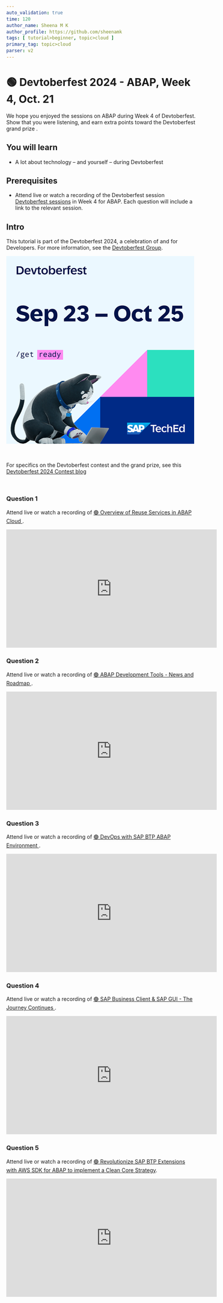 ```yaml
---
auto_validation: true
time: 120
author_name: Sheena M K
author_profile: https://github.com/sheenamk
tags: [ tutorial>beginner, topic>cloud ]
primary_tag: topic>cloud
parser: v2
---
```


# 🟢 Devtoberfest 2024 - ABAP, Week 4, Oct. 21
<!-- description --> We hope you enjoyed the sessions on ABAP during Week 4 of Devtoberfest. Show that you were listening, and earn extra points toward the Devtoberfest grand prize . 
 
## You will learn
- A lot about technology – and yourself – during Devtoberfest

## Prerequisites
- Attend live or watch a recording of the Devtoberfest session [Devtoberfest sessions](https://community.sap.com/t5/devtoberfest/eb-p/devtoberfest-events) in Week 4 for ABAP. Each question will include a link to the relevant session. 

## Intro
This tutorial is part of the Devtoberfest 2024, a celebration of and for Developers. For more information, see the [Devtoberfest Group](https://groups.community.sap.com/t5/devtoberfest/gh-p/Devtoberfest).

![Devtoberfest](promo-image-kasimir-square.png)

&nbsp;

For specifics on the Devtoberfest contest and the grand prize, see this [Devtoberfest 2024 Contest blog](https://community.sap.com/t5/devtoberfest-blog-posts/devtoberfest-2024-contest/ba-p/13781593)

&nbsp;



### Question 1 

Attend live or watch a recording of [🟢 Overview of Reuse Services in ABAP Cloud                                                ](https://www.youtube.com/watch?v=PmKor6vasxM). 

<iframe width="560" height="315" src="https://www.youtube.com/embed/PmKor6vasxM" frameborder="0" allowfullscreen></iframe>

### Question 2 

Attend live or watch a recording of [🟢 ABAP Development Tools - News and  Roadmap                                              ](https://www.youtube.com/watch?v=HQPXI1Ba-Gk). 

<iframe width="560" height="315" src="https://www.youtube.com/embed/HQPXI1Ba-Gk" frameborder="0" allowfullscreen></iframe>

### Question 3 

Attend live or watch a recording of [🟢 DevOps with SAP BTP ABAP Environment                                                    ](https://www.youtube.com/watch?v=CIPDvO6hxAo). 

<iframe width="560" height="315" src="https://www.youtube.com/embed/CIPDvO6hxAo" frameborder="0" allowfullscreen></iframe>

### Question 4 

Attend live or watch a recording of [🟢 SAP Business Client & SAP GUI - The Journey Continues                                   ](https://www.youtube.com/watch?v=Ihxl85uXrjc). 

<iframe width="560" height="315" src="https://www.youtube.com/embed/Ihxl85uXrjc" frameborder="0" allowfullscreen></iframe>

### Question 5 

Attend live or watch a recording of [🟢 Revolutionize SAP BTP Extensions with AWS SDK for ABAP to implement a Clean Core Strategy](https://www.youtube.com/watch?v=Ihxl85uXrjc). 

<iframe width="560" height="315" src="https://www.youtube.com/embed/Ihxl85uXrjc" frameborder="0" allowfullscreen></iframe>